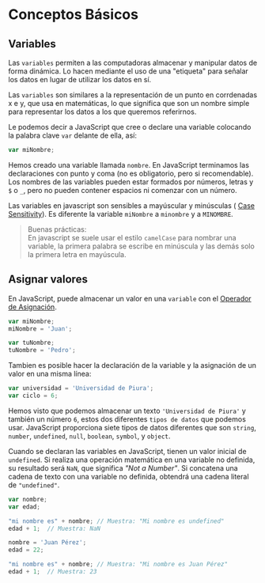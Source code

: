 # Conceptos Básicos

## Variables

Las `variables` permiten a las computadoras almacenar y manipular datos de forma dinámica. Lo hacen mediante el uso de una "etiqueta" para señalar los datos en lugar de utilizar los datos en sí. 

Las `variables` son similares a la representación de un punto en corrdenadas x e y, que usa en matemáticas, lo que significa que son un nombre simple para representar los datos a los que queremos referirnos.

Le podemos decir a JavaScript que cree o declare una variable colocando la palabra clave `var` delante de ella, así:

``` JavaScript
var miNombre;
```

Hemos creado una variable llamada `nombre`. En JavaScript terminamos las declaraciones con punto y coma (no es obligatorio, pero si recomendable). Los nombres de las variables pueden estar formados por números, letras y `$` o `_`, pero no pueden contener espacios ni comenzar con un número. 

Las variables en javascript son sensibles a mayúscular y minúsculas ( [Case Sensitivity](https://es.wikipedia.org/wiki/Sensible_a_may%C3%BAsculas_y_min%C3%BAsculas)). Es diferente la variable `miNombre` a `minombre` y a `MINOMBRE`.

> Buenas prácticas:  
> En javascript se suele usar el estilo `camelCase` para nombrar una variable, 
> la primera palabra se escribe en minúscula y las demás solo la primera letra en mayúscula.

## Asignar valores

En JavaScript, puede almacenar un valor en una `variable` con el [Operador de Asignación](https://developer.mozilla.org/es/docs/Web/JavaScript/Referencia/Operadores/Assignment_Operators).

```JavaScript
var miNombre;
miNombre = 'Juan';

var tuNombre;
tuNombre = 'Pedro';
```

Tambien es posible hacer la declaración de la variable y la asignación de un valor en una misma línea:

```JavaScript
var universidad = 'Universidad de Piura';
var ciclo = 6;
```

Hemos visto que podemos almacenar un texto `'Universidad de Piura'` y también un número `6`, estos dos diferentes `tipos de datos` que podemos usar. JavaScript proporciona siete tipos de datos diferentes que son `string`, `number`, `undefined`, `null`, `boolean`, `symbol`, y `object`.

Cuando se declaran las variables en JavaScript, tienen un valor inicial de `undefined`. Si realiza una operación matemática en una variable no definida, su resultado será `NaN`, que significa *"Not a Number"*. Si concatena una cadena de texto con una variable no definida, obtendrá una cadena literal de `"undefined"`.

```JavaScript
var nombre;
var edad;

"mi nombre es" + nombre; // Muestra: "Mi nombre es undefined"
edad + 1;  // Muestra: NaN

nombre = 'Juan Pérez';
edad = 22;

"mi nombre es" + nombre; // Muestra: "Mi nombre es Juan Pérez"
edad + 1;  // Muestra: 23
```

